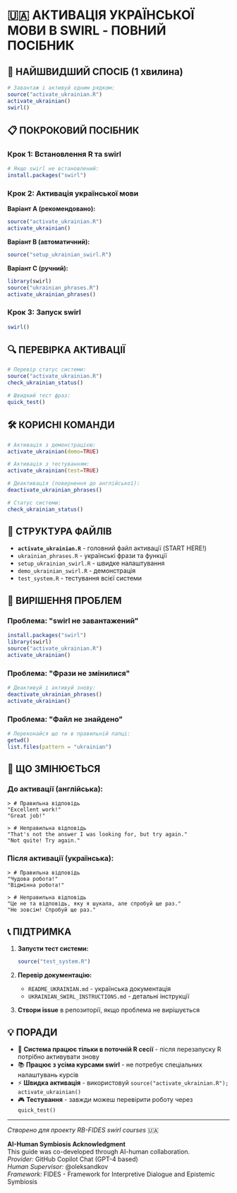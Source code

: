 # 🇺🇦 АКТИВАЦІЯ УКРАЇНСЬКОЇ МОВИ В SWIRL - ПОВНИЙ ПОСІБНИК

## 🚀 НАЙШВИДШИЙ СПОСІБ (1 хвилина)

```r
# Завантаж і активуй одним рядком:
source("activate_ukrainian.R")
activate_ukrainian()
swirl()
```

## 📋 ПОКРОКОВИЙ ПОСІБНИК

### Крок 1: Встановлення R та swirl
```r
# Якщо swirl не встановлений:
install.packages("swirl")
```

### Крок 2: Активація української мови
**Варіант A (рекомендовано):**
```r
source("activate_ukrainian.R")
activate_ukrainian()
```

**Варіант B (автоматичний):**
```r
source("setup_ukrainian_swirl.R")
```

**Варіант C (ручний):**
```r
library(swirl)
source("ukrainian_phrases.R")
activate_ukrainian_phrases()
```

### Крок 3: Запуск swirl
```r
swirl()
```

## 🔍 ПЕРЕВІРКА АКТИВАЦІЇ

```r
# Перевір статус системи:
source("activate_ukrainian.R")
check_ukrainian_status()

# Швидкий тест фраз:
quick_test()
```

## 🛠️ КОРИСНІ КОМАНДИ

```r
# Активація з демонстрацією:
activate_ukrainian(demo=TRUE)

# Активація з тестуванням:
activate_ukrainian(test=TRUE)

# Деактивація (повернення до англійської):
deactivate_ukrainian_phrases()

# Статус системи:
check_ukrainian_status()
```

## 📁 СТРУКТУРА ФАЙЛІВ

- **`activate_ukrainian.R`** - головний файл активації (START HERE!)
- `ukrainian_phrases.R` - українські фрази та функції
- `setup_ukrainian_swirl.R` - швидке налаштування
- `demo_ukrainian_swirl.R` - демонстрація
- `test_system.R` - тестування всієї системи

## 🔧 ВИРІШЕННЯ ПРОБЛЕМ

### Проблема: "swirl не завантажений"
```r
install.packages("swirl")
library(swirl)
source("activate_ukrainian.R")
activate_ukrainian()
```

### Проблема: "Фрази не змінилися"
```r
# Деактивуй і активуй знову:
deactivate_ukrainian_phrases()
activate_ukrainian()
```

### Проблема: "Файл не знайдено"
```r
# Переконайся що ти в правильній папці:
getwd()
list.files(pattern = "ukrainian")
```

## 🎯 ЩО ЗМІНЮЄТЬСЯ

### До активації (англійська):
```
> # Правильна відповідь
"Excellent work!"
"Great job!"

> # Неправильна відповідь  
"That's not the answer I was looking for, but try again."
"Not quite! Try again."
```

### Після активації (українська):
```
> # Правильна відповідь
"Чудова робота!"
"Відмінна робота!"

> # Неправильна відповідь
"Це не та відповідь, яку я шукала, але спробуй ще раз."
"Не зовсім! Спробуй ще раз."
```

## 📞 ПІДТРИМКА

1. **Запусти тест системи:**
   ```r
   source("test_system.R")
   ```

2. **Перевір документацію:**
   - `README_UKRAINIAN.md` - українська документація
   - `UKRAINIAN_SWIRL_INSTRUCTIONS.md` - детальні інструкції

3. **Створи issue** в репозиторії, якщо проблема не вирішується

## 💡 ПОРАДИ

- 🔄 **Система працює тільки в поточній R сесії** - після перезапуску R потрібно активувати знову
- 📚 **Працює з усіма курсами swirl** - не потребує спеціальних налаштувань курсів
- ⚡ **Швидка активація** - використовуй `source("activate_ukrainian.R"); activate_ukrainian()`
- 🎮 **Тестування** - завжди можеш перевірити роботу через `quick_test()`

---

*Створено для проекту RB-FIDES swirl courses* 🇺🇦

**AI-Human Symbiosis Acknowledgment**  
This guide was co-developed through AI-human collaboration.  
*Provider:* GitHub Copilot Chat (GPT-4 based)  
*Human Supervisor:* @oleksandkov  
*Framework:* FIDES - Framework for Interpretive Dialogue and Epistemic Symbiosis